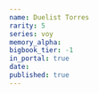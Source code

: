 ```yaml
---
name: Duelist Torres
rarity: 5
series: voy
memory_alpha:
bigbook_tier: -1
in_portal: true
date:
published: true
---
```



